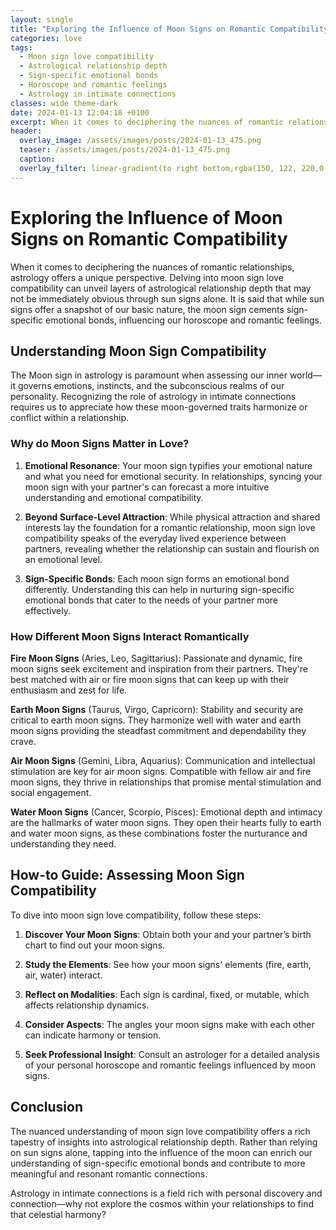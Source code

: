 ```yaml
---
layout: single
title: "Exploring the Influence of Moon Signs on Romantic Compatibility"
categories: love
tags:
  - Moon sign love compatibility
  - Astrological relationship depth
  - Sign-specific emotional bonds
  - Horoscope and romantic feelings
  - Astrology in intimate connections
classes: wide theme-dark
date: 2024-01-13 12:04:18 +0100
excerpt: When it comes to deciphering the nuances of romantic relationships, astrology offers a unique perspective.
header:
  overlay_image: /assets/images/posts/2024-01-13_475.png
  teaser: /assets/images/posts/2024-01-13_475.png
  caption: 
  overlay_filter: linear-gradient(to right bottom,rgba(150, 122, 220,0.8), rgba(255,245,208,0.5))
---
```

# Exploring the Influence of Moon Signs on Romantic Compatibility

When it comes to deciphering the nuances of romantic relationships, astrology offers a unique perspective. Delving into moon sign love compatibility can unveil layers of astrological relationship depth that may not be immediately obvious through sun signs alone. It is said that while sun signs offer a snapshot of our basic nature, the moon sign cements sign-specific emotional bonds, influencing our horoscope and romantic feelings.

## Understanding Moon Sign Compatibility

The Moon sign in astrology is paramount when assessing our inner world—it governs emotions, instincts, and the subconscious realms of our personality. Recognizing the role of astrology in intimate connections requires us to appreciate how these moon-governed traits harmonize or conflict within a relationship.

### Why do Moon Signs Matter in Love?

1. **Emotional Resonance**: Your moon sign typifies your emotional nature and what you need for emotional security. In relationships, syncing your moon sign with your partner's can forecast a more intuitive understanding and emotional compatibility.
   
2. **Beyond Surface-Level Attraction**: While physical attraction and shared interests lay the foundation for a romantic relationship, moon sign love compatibility speaks of the everyday lived experience between partners, revealing whether the relationship can sustain and flourish on an emotional level.

3. **Sign-Specific Bonds**: Each moon sign forms an emotional bond differently. Understanding this can help in nurturing sign-specific emotional bonds that cater to the needs of your partner more effectively.

### How Different Moon Signs Interact Romantically

**Fire Moon Signs** (Aries, Leo, Sagittarius): Passionate and dynamic, fire moon signs seek excitement and inspiration from their partners. They're best matched with air or fire moon signs that can keep up with their enthusiasm and zest for life.

**Earth Moon Signs** (Taurus, Virgo, Capricorn): Stability and security are critical to earth moon signs. They harmonize well with water and earth moon signs providing the steadfast commitment and dependability they crave.

**Air Moon Signs** (Gemini, Libra, Aquarius): Communication and intellectual stimulation are key for air moon signs. Compatible with fellow air and fire moon signs, they thrive in relationships that promise mental stimulation and social engagement.

**Water Moon Signs** (Cancer, Scorpio, Pisces): Emotional depth and intimacy are the hallmarks of water moon signs. They open their hearts fully to earth and water moon signs, as these combinations foster the nurturance and understanding they need.

## How-to Guide: Assessing Moon Sign Compatibility

To dive into moon sign love compatibility, follow these steps:

1. **Discover Your Moon Signs**: Obtain both your and your partner’s birth chart to find out your moon signs.
   
2. **Study the Elements**: See how your moon signs' elements (fire, earth, air, water) interact.

3. **Reflect on Modalities**: Each sign is cardinal, fixed, or mutable, which affects relationship dynamics.

4. **Consider Aspects**: The angles your moon signs make with each other can indicate harmony or tension.

5. **Seek Professional Insight**: Consult an astrologer for a detailed analysis of your personal horoscope and romantic feelings influenced by moon signs.

## Conclusion

The nuanced understanding of moon sign love compatibility offers a rich tapestry of insights into astrological relationship depth. Rather than relying on sun signs alone, tapping into the influence of the moon can enrich our understanding of sign-specific emotional bonds and contribute to more meaningful and resonant romantic connections.

Astrology in intimate connections is a field rich with personal discovery and connection—why not explore the cosmos within your relationships to find that celestial harmony?